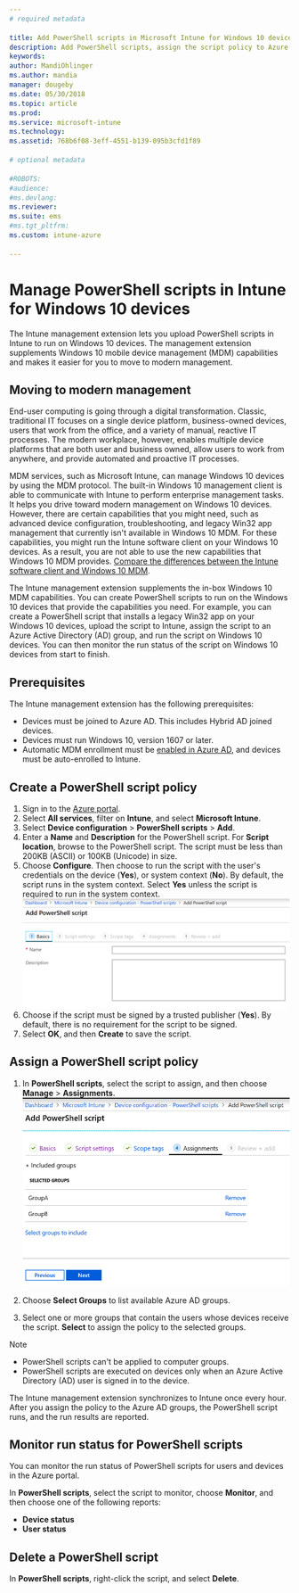 ```yaml
---
# required metadata

title: Add PowerShell scripts in Microsoft Intune for Windows 10 devices - Azure | Microsoft Docs
description: Add PowerShell scripts, assign the script policy to Azure Active Directory groups, use reports to monitor the scripts, and see the steps to delete scripts you add on Windows 10 devices in Microsoft Intune. 
keywords:
author: MandiOhlinger
ms.author: mandia
manager: dougeby
ms.date: 05/30/2018
ms.topic: article
ms.prod:
ms.service: microsoft-intune
ms.technology:
ms.assetid: 768b6f08-3eff-4551-b139-095b3cfd1f89

# optional metadata

#ROBOTS:
#audience:
#ms.devlang:
ms.reviewer:
ms.suite: ems
#ms.tgt_pltfrm:
ms.custom: intune-azure

---
```


# Manage PowerShell scripts in Intune for Windows 10 devices
The Intune management extension lets you upload PowerShell scripts in Intune to run on Windows 10 devices. The management extension supplements Windows 10 mobile device management (MDM) capabilities and makes it easier for you to move to modern management.

## Moving to modern management
End-user computing is going through a digital transformation. Classic, traditional IT focuses on a single device platform, business-owned devices, users that work from the office, and a variety of manual, reactive IT processes. The modern workplace, however, enables multiple device platforms that are both user and business owned, allow users to work from anywhere, and provide automated and proactive IT processes. 

MDM services, such as Microsoft Intune, can manage Windows 10 devices by using the MDM protocol. The built-in Windows 10 management client is able to communicate with Intune to perform enterprise management tasks. It helps you drive toward modern management on Windows 10 devices. However, there are certain capabilities that you might need, such as advanced device configuration, troubleshooting, and legacy Win32 app management that currently isn't available in Windows 10 MDM. For these capabilities, you might run the Intune software client on your Windows 10 devices. As a result, you are not able to use the new capabilities that Windows 10 MDM provides. [Compare the differences between the Intune software client and Windows 10 MDM](https://docs.microsoft.com/intune-classic/deploy-use/pc-management-comparison).

The Intune management extension supplements the in-box Windows 10 MDM capabilities. You can create PowerShell scripts to run on the Windows 10 devices that provide the capabilities you need. For example, you can create a PowerShell script that installs a legacy Win32 app on your Windows 10 devices, upload the script to Intune, assign the script to an Azure Active Directory (AD) group, and run the script on Windows 10 devices. You can then monitor the run status of the script on Windows 10 devices from start to finish.

## Prerequisites
The Intune management extension has the following prerequisites:
- Devices must be joined to Azure AD. This includes Hybrid AD joined devices.
- Devices must run Windows 10, version 1607 or later.
- Automatic MDM enrollment must be [enabled in Azure AD](https://docs.microsoft.com/intune/windows-enroll#enable-windows-10-automatic-enrollment), and devices must be auto-enrolled to Intune.

## Create a PowerShell script policy 
1. Sign in to the [Azure portal](https://portal.azure.com).
2. Select **All services**, filter on **Intune**, and select **Microsoft Intune**.
3. Select **Device configuration** > **PowerShell scripts** > **Add**.
4. Enter a **Name** and **Description** for the PowerShell script. For **Script location**, browse to the PowerShell script. The script must be less than 200KB (ASCII) or 100KB (Unicode) in size.
5. Choose **Configure**. Then choose to run the script with the user's credentials on the device (**Yes**), or system context (**No**). By default, the script runs in the system context. Select **Yes** unless the script is required to run in the system context. 
  ![Add PowerShell script pane](./media/mgmt-extension-add-script.png)
6. Choose if the script must be signed by a trusted publisher (**Yes**). By default, there is no requirement for the script to be signed. 
7. Select **OK**, and then **Create** to save the script.

## Assign a PowerShell script policy
1. In **PowerShell scripts**, select the script to assign, and then choose **Manage** > **Assignments**.
  ![Add PowerShell script pane](./media/mgmt-extension-assignments.png)
 
2. Choose **Select Groups** to list available Azure AD groups. 
3. Select one or more groups that contain the users whose devices receive the script. **Select** to assign the policy to the selected groups.

> [!NOTE]
> - PowerShell scripts can't be applied to computer groups.
> - PowerShell scripts are executed on devices only when an Azure Active Directory (AD) user is signed in to the device.

The Intune management extension synchronizes to Intune once every hour. After you assign the policy to the Azure AD groups, the PowerShell script runs, and the run results are reported. 
 
## Monitor run status for PowerShell scripts
You can monitor the run status of PowerShell scripts for users and devices in the Azure portal.

In **PowerShell scripts**, select the script to monitor, choose **Monitor**, and then choose one of the following reports:
   - **Device status**
   - **User status**

## Delete a PowerShell script
In **PowerShell scripts**, right-click the script, and select **Delete**.
